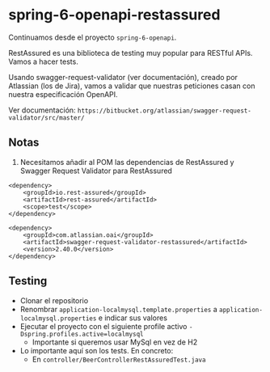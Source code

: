 # spring-6-openapi-restassured

Continuamos desde el proyecto `spring-6-openapi`.

RestAssured es una biblioteca de testing muy popular para RESTful APIs. Vamos a hacer tests.

Usando swagger-request-validator (ver documentación), creado por Atlassian (los de Jira), vamos a validar que nuestras peticiones casan con nuestra especificación OpenAPI.

Ver documentación: `https://bitbucket.org/atlassian/swagger-request-validator/src/master/`

## Notas

1. Necesitamos añadir al POM las dependencias de RestAssured y Swagger Request Validator para RestAssured

```
<dependency>
    <groupId>io.rest-assured</groupId>
    <artifactId>rest-assured</artifactId>
    <scope>test</scope>
</dependency>

<dependency>
    <groupId>com.atlassian.oai</groupId>
    <artifactId>swagger-request-validator-restassured</artifactId>
    <version>2.40.0</version>
</dependency>
```

## Testing

- Clonar el repositorio
- Renombrar `application-localmysql.template.properties` a `application-localmysql.properties` e indicar sus valores
- Ejecutar el proyecto con el siguiente profile activo `-Dspring.profiles.active=localmysql`
  - Importante si queremos usar MySql en vez de H2
- Lo importante aquí son los tests. En concreto:
  - En `controller/BeerControllerRestAssuredTest.java`